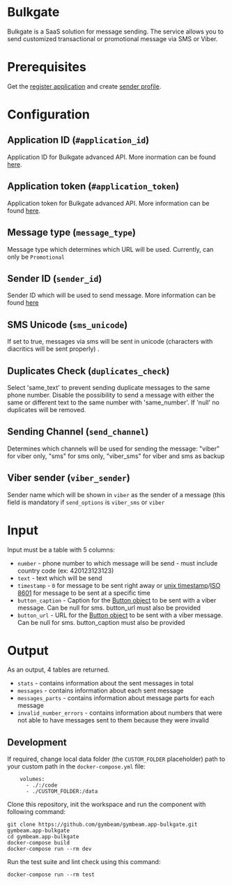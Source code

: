 Bulkgate
=============

Bulkgate is a SaaS solution for message sending. The service allows you to send customized transactional or promotional message via SMS or Viber.

Prerequisites
=============

Get the [register application](https://portal.bulkgate.com/application/) and create [sender profile](https://portal.bulkgate.com/sms-settings/).

Configuration
=============

Application ID (`#application_id`)
-------
Application ID for Bulkgate advanced API. More inormation can be found [here](https://help.bulkgate.com/docs/en/api-administration.html#what-is-application-id).

Application token (`#application_token`)
-------
Application token for Bulkgate advanced API. More information can be found [here](https://help.bulkgate.com/docs/en/api-tokens.html#what-is-an-api-token).

Message type (`message_type`)
-------
Message type which determines which URL will be used. Currently, can only be  `Promotional` 

Sender ID (`sender_id`)
-------
Sender ID which will be used to send message. More information can be found [here](https://help.bulkgate.com/docs/en/sender-id-profile.html)

SMS Unicode (`sms_unicode`)
-------
If set to true, messages via sms will be sent in unicode (characters with diacritics will be sent properly) .

Duplicates Check (`duplicates_check`)
-------
Select 'same_text' to prevent sending duplicate messages to the same phone number. Disable the possibility to send a message with either the same or different text to the same number with 'same_number'. If 'null' no duplicates will be removed.

Sending Channel (`send_channel`)
-------
Determines which channels will be used for sending the message: "viber" for viber only, "sms" for sms only, "viber_sms" for viber and sms as backup

Viber sender (`viber_sender`)
-------
Sender name which will be shown in `viber` as the sender of a message (this field is mandatory if `send_options` is `viber_sms` or `viber`

Input
======
Input must be a table with 5 columns:

 - `number` - phone number to which message will be send - must include country code (ex: 420123123123)
 - `text` - text which will be send
 - `timestamp` - `0` for message to be sent right away or [unix timestamp](https://en.wikipedia.org/wiki/Unix_time)/[ISO 8601](https://en.wikipedia.org/wiki/ISO_8601) for message to be sent at a specific time
 - `button_caption` - Caption for the [Button object](https://help.bulkgate.com/docs/en/http-advanced-promotional-v2.html#button-object-parameters-table) to be sent with a viber message. Can be null for sms. button_url must also be provided
 - `button_url` - URL for the [Button object](https://help.bulkgate.com/docs/en/http-advanced-promotional-v2.html#button-object-parameters-table) to be sent with a viber message. Can be null for sms. button_caption must also be provided
 
Output
======

As an output, 4 tables are returned.
 - `stats` - contains information about the sent messages in total
 - `messages` - contains information about each sent message
 - `messages_parts` - contains information about message parts for each message
 - `invalid_number_errors` - contains information about numbers that were not able to have messages sent to them because they were invalid

Development
-----------

If required, change local data folder (the `CUSTOM_FOLDER` placeholder) path to
your custom path in the `docker-compose.yml` file:

~~~~~~~~~~~~~~~~~~~~~~~~~~~~~~~~~~~~~~~~~~~~~~~~~~~~~~~~~~~~~~~~~~~~~~~~~~~~~~~~
    volumes:
      - ./:/code
      - ./CUSTOM_FOLDER:/data
~~~~~~~~~~~~~~~~~~~~~~~~~~~~~~~~~~~~~~~~~~~~~~~~~~~~~~~~~~~~~~~~~~~~~~~~~~~~~~~~

Clone this repository, init the workspace and run the component with following
command:

~~~~~~~~~~~~~~~~~~~~~~~~~~~~~~~~~~~~~~~~~~~~~~~~~~~~~~~~~~~~~~~~~~~~~~~~~~~~~~~~
git clone https://github.com/gymbeam/gymbeam.app-bulkgate.git gymbeam.app-bulkgate
cd gymbeam.app-bulkgate
docker-compose build
docker-compose run --rm dev
~~~~~~~~~~~~~~~~~~~~~~~~~~~~~~~~~~~~~~~~~~~~~~~~~~~~~~~~~~~~~~~~~~~~~~~~~~~~~~~~

Run the test suite and lint check using this command:

~~~~~~~~~~~~~~~~~~~~~~~~~~~~~~~~~~~~~~~~~~~~~~~~~~~~~~~~~~~~~~~~~~~~~~~~~~~~~~~~
docker-compose run --rm test
~~~~~~~~~~~~~~~~~~~~~~~~~~~~~~~~~~~~~~~~~~~~~~~~~~~~~~~~~~~~~~~~~~~~~~~~~~~~~~~~